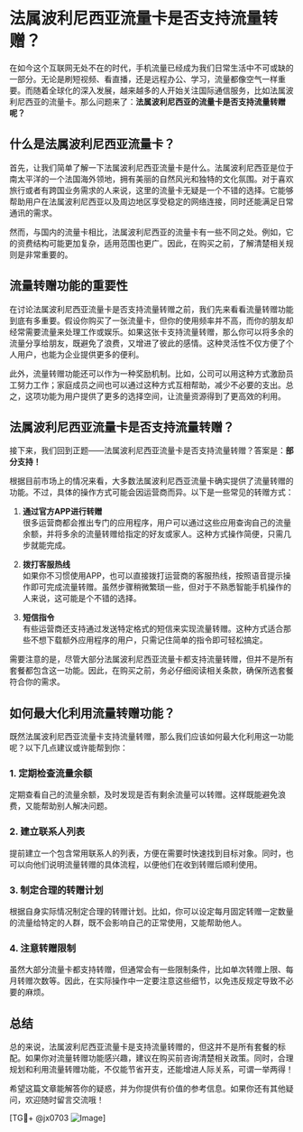 # 法属波利尼西亚流量卡是否支持流量转赠？

在如今这个互联网无处不在的时代，手机流量已经成为我们日常生活中不可或缺的一部分。无论是刷短视频、看直播，还是远程办公、学习，流量都像空气一样重要。而随着全球化的深入发展，越来越多的人开始关注国际通信服务，比如法属波利尼西亚的流量卡。那么问题来了：**法属波利尼西亚的流量卡是否支持流量转赠呢？**

## 什么是法属波利尼西亚流量卡？

首先，让我们简单了解一下法属波利尼西亚流量卡是什么。法属波利尼西亚是位于南太平洋的一个法国海外领地，拥有美丽的自然风光和独特的文化氛围。对于喜欢旅行或者有跨国业务需求的人来说，这里的流量卡无疑是一个不错的选择。它能够帮助用户在法属波利尼西亚以及周边地区享受稳定的网络连接，同时还能满足日常通讯的需求。

然而，与国内的流量卡相比，法属波利尼西亚的流量卡有一些不同之处。例如，它的资费结构可能更加复杂，适用范围也更广。因此，在购买之前，了解清楚相关规则是非常重要的。

## 流量转赠功能的重要性

在讨论法属波利尼西亚流量卡是否支持流量转赠之前，我们先来看看流量转赠功能到底有多重要。假设你购买了一张流量卡，但你的使用频率并不高，而你的朋友却经常需要流量来处理工作或娱乐。如果这张卡支持流量转赠，那么你可以将多余的流量分享给朋友，既避免了浪费，又增进了彼此的感情。这种灵活性不仅方便了个人用户，也能为企业提供更多的便利。

此外，流量转赠功能还可以作为一种奖励机制。比如，公司可以用这种方式激励员工努力工作；家庭成员之间也可以通过这种方式互相帮助，减少不必要的支出。总之，这项功能为用户提供了更多的选择空间，让流量资源得到了更高效的利用。

## 法属波利尼西亚流量卡是否支持流量转赠？

接下来，我们回到正题——法属波利尼西亚流量卡是否支持流量转赠？答案是：**部分支持！**

根据目前市场上的情况来看，大多数法属波利尼西亚流量卡确实提供了流量转赠的功能。不过，具体的操作方式可能会因运营商而异。以下是一些常见的转赠方式：

1. **通过官方APP进行转赠**  
   很多运营商都会推出专门的应用程序，用户可以通过这些应用查询自己的流量余额，并将多余的流量转赠给指定的好友或家人。这种方式操作简便，只需几步就能完成。

2. **拨打客服热线**  
   如果你不习惯使用APP，也可以直接拨打运营商的客服热线，按照语音提示操作即可完成流量转赠。虽然步骤稍微繁琐一些，但对于不熟悉智能手机操作的人来说，这可能是个不错的选择。

3. **短信指令**  
   有些运营商还支持通过发送特定格式的短信来实现流量转赠。这种方式适合那些不想下载额外应用程序的用户，只需记住简单的指令即可轻松搞定。

需要注意的是，尽管大部分法属波利尼西亚流量卡都支持流量转赠，但并不是所有套餐都包含这一功能。因此，在购买之前，务必仔细阅读相关条款，确保所选套餐符合你的需求。

## 如何最大化利用流量转赠功能？

既然法属波利尼西亚流量卡支持流量转赠，那么我们应该如何最大化利用这一功能呢？以下几点建议或许能帮到你：

### 1. 定期检查流量余额
定期查看自己的流量余额，及时发现是否有剩余流量可以转赠。这样既能避免浪费，又能帮助别人解决问题。

### 2. 建立联系人列表
提前建立一个包含常用联系人的列表，方便在需要时快速找到目标对象。同时，也可以向他们说明流量转赠的具体流程，以便他们在收到转赠后顺利使用。

### 3. 制定合理的转赠计划
根据自身实际情况制定合理的转赠计划。比如，你可以设定每月固定转赠一定数量的流量给特定的人群，既不会影响自己的正常使用，又能帮助他人。

### 4. 注意转赠限制
虽然大部分流量卡都支持转赠，但通常会有一些限制条件，比如单次转赠上限、每月转赠次数等。因此，在实际操作中一定要注意这些细节，以免违反规定导致不必要的麻烦。

## 总结

总的来说，法属波利尼西亚流量卡是支持流量转赠的，但这并不是所有套餐的标配。如果你对流量转赠功能感兴趣，建议在购买前咨询清楚相关政策。同时，合理规划和利用流量转赠功能，不仅能节省开支，还能增进人际关系，可谓一举两得！

希望这篇文章能解答你的疑惑，并为你提供有价值的参考信息。如果你还有其他疑问，欢迎随时留言交流哦！

[TG💪+ @jx0703 ![Image](https://github.com/user-attachments/assets/dbca1d08-cadb-493c-b0ec-ad6f7a83f270)]